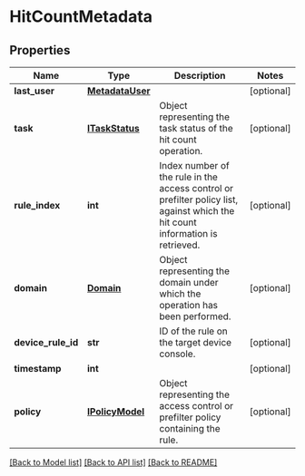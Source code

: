 # HitCountMetadata

## Properties
Name | Type | Description | Notes
------------ | ------------- | ------------- | -------------
**last_user** | [**MetadataUser**](MetadataUser.md) |  | [optional] 
**task** | [**ITaskStatus**](ITaskStatus.md) | Object representing the task status of the hit count operation. | [optional] 
**rule_index** | **int** | Index number of the rule in the access control or prefilter policy list, against which the hit count information is retrieved. | [optional] 
**domain** | [**Domain**](Domain.md) | Object representing the domain under which the operation has been performed. | [optional] 
**device_rule_id** | **str** | ID of the rule on the target device console. | [optional] 
**timestamp** | **int** |  | [optional] 
**policy** | [**IPolicyModel**](IPolicyModel.md) | Object representing the access control or prefilter policy containing the rule. | [optional] 

[[Back to Model list]](../README.md#documentation-for-models) [[Back to API list]](../README.md#documentation-for-api-endpoints) [[Back to README]](../README.md)


